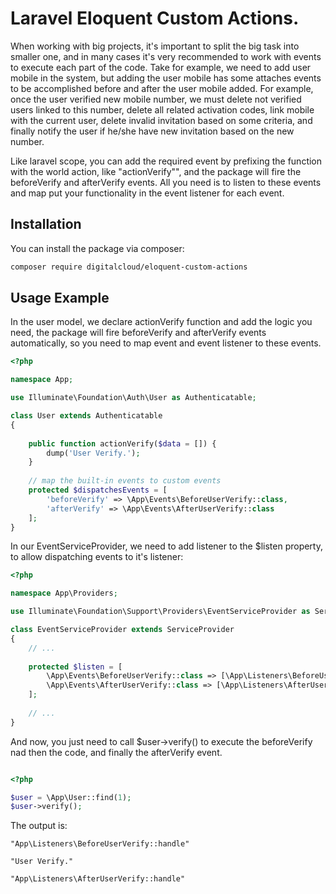 # Laravel Eloquent Custom Actions.

When working with big projects, it's important to split the big task into smaller one, and in many cases it's very recommended to work with events to execute each part of the code. Take for example, we need to add user mobile in the system, but adding the user mobile has some attaches events to be accomplished before and after the user mobile added. For example,
once the user verified new mobile number, we must delete not verified users linked to this number, delete all related activation codes, link mobile with the current user, delete invalid invitation based on some criteria, and finally notify the user if he/she have new invitation based on the new number.

Like laravel scope, you can add the required event by prefixing the function with the world action, like "actionVerify"", and the package will fire the beforeVerify and afterVerify events. All you need is to listen to these events and map put your functionality in the event listener for each event.

## Installation

You can install the package via composer:

```bash
composer require digitalcloud/eloquent-custom-actions
```

## Usage Example


In the user model, we declare actionVerify function and add the logic you need, the package will fire beforeVerify and  afterVerify events automatically, so you need to map event and event listener to these events.

```php
<?php

namespace App;

use Illuminate\Foundation\Auth\User as Authenticatable;

class User extends Authenticatable
{
    
    public function actionVerify($data = []) {
        dump('User Verify.');
    }
    
    // map the built-in events to custom events
    protected $dispatchesEvents = [
        'beforeVerify' => \App\Events\BeforeUserVerify::class,
        'afterVerify' => \App\Events\AfterUserVerify::class
    ];
}

```

In our EventServiceProvider, we need to add listener to the $listen property, to allow dispatching events to it's listener:

```php
<?php

namespace App\Providers;

use Illuminate\Foundation\Support\Providers\EventServiceProvider as ServiceProvider;

class EventServiceProvider extends ServiceProvider
{
    // ...
    
    protected $listen = [
        \App\Events\BeforeUserVerify::class => [\App\Listeners\BeforeUserVerify::class],
        \App\Events\AfterUserVerify::class => [\App\Listeners\AfterUserVerify::class],
    ];
    
    // ...
}

```

And now, you just need to call $user->verify() to execute the beforeVerify nad then the code, and finally the afterVerify event.

```php

<?php

$user = \App\User::find(1);
$user->verify();

```

The output is:

```
"App\Listeners\BeforeUserVerify::handle"

"User Verify."

"App\Listeners\AfterUserVerify::handle"
```
